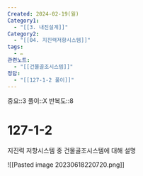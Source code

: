 ```yaml
---
Created: 2024-02-19(월)
Category1:
  - "[[3. 내진설계]]"
Category2:
  - "[[04. 지진력저항시스템]]"
tags:
  - ✏️
관련노트:
  - "[[건물골조시스템]]"
정답:
  - "[[127-1-2 풀이]]"
---
```

중요::3
풀이::X
반복도::8
#  127-1-2


지진력 저항시스템 중 건물골조시스템에 대해 설명

![[Pasted image 20230618220720.png]]